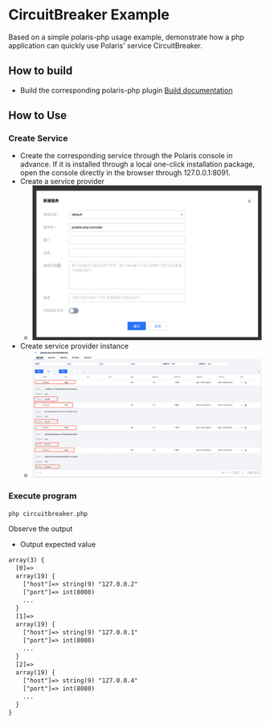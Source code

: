 # CircuitBreaker Example

Based on a simple polaris-php usage example, demonstrate how a php application can quickly use Polaris' service CircuitBreaker.

## How to build

- Build the corresponding polaris-php plugin [Build documentation](../../doc/HowToBuild.md)

## How to Use

### Create Service

- Create the corresponding service through the Polaris console in advance. If it is installed through a local one-click installation package, open the console directly in the browser through 127.0.0.1:8091.
- Create a service provider
  - ![create_provider_service](./image/create-php-provider.png)
- Create service provider instance
  - ![create_provider_instance](./image/create-php-provider-instance.png)


### Execute program

```shell
php circuitbreaker.php
```

Observe the output

- Output expected value

```
array(3) {
  [0]=>
  array(19) {
    ["host"]=> string(9) "127.0.0.2"
    ["port"]=> int(8080)
    ...
  }
  [1]=>
  array(19) {
    ["host"]=> string(9) "127.0.0.1"
    ["port"]=> int(8080)
    ...
  }
  [2]=>
  array(19) {
    ["host"]=> string(9) "127.0.0.4"
    ["port"]=> int(8080)
    ...
  }
}
```